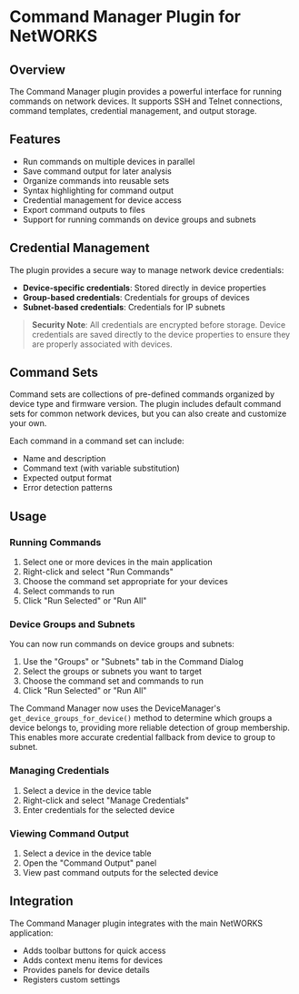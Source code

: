 # Command Manager Plugin for NetWORKS

## Overview

The Command Manager plugin provides a powerful interface for running commands on network devices. It supports SSH and Telnet connections, command templates, credential management, and output storage.

## Features

- Run commands on multiple devices in parallel
- Save command output for later analysis
- Organize commands into reusable sets
- Syntax highlighting for command output
- Credential management for device access
- Export command outputs to files
- Support for running commands on device groups and subnets

## Credential Management

The plugin provides a secure way to manage network device credentials:

- **Device-specific credentials**: Stored directly in device properties
- **Group-based credentials**: Credentials for groups of devices
- **Subnet-based credentials**: Credentials for IP subnets

> **Security Note**: All credentials are encrypted before storage. Device credentials are saved directly to the device properties to ensure they are properly associated with devices.

## Command Sets

Command sets are collections of pre-defined commands organized by device type and firmware version. The plugin includes default command sets for common network devices, but you can also create and customize your own.

Each command in a command set can include:
- Name and description
- Command text (with variable substitution)
- Expected output format
- Error detection patterns

## Usage

### Running Commands

1. Select one or more devices in the main application
2. Right-click and select "Run Commands"
3. Choose the command set appropriate for your devices
4. Select commands to run
5. Click "Run Selected" or "Run All"

### Device Groups and Subnets

You can now run commands on device groups and subnets:

1. Use the "Groups" or "Subnets" tab in the Command Dialog
2. Select the groups or subnets you want to target
3. Choose the command set and commands to run
4. Click "Run Selected" or "Run All"

The Command Manager now uses the DeviceManager's `get_device_groups_for_device()` method to determine which groups a device belongs to, providing more reliable detection of group membership. This enables more accurate credential fallback from device to group to subnet.

### Managing Credentials

1. Select a device in the device table
2. Right-click and select "Manage Credentials"
3. Enter credentials for the selected device

### Viewing Command Output

1. Select a device in the device table
2. Open the "Command Output" panel
3. View past command outputs for the selected device

## Integration

The Command Manager plugin integrates with the main NetWORKS application:

- Adds toolbar buttons for quick access
- Adds context menu items for devices
- Provides panels for device details
- Registers custom settings 